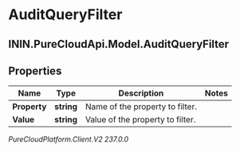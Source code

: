 # AuditQueryFilter

## ININ.PureCloudApi.Model.AuditQueryFilter

## Properties

|Name | Type | Description | Notes|
|------------ | ------------- | ------------- | -------------|
| **Property** | **string** | Name of the property to filter. | |
| **Value** | **string** | Value of the property to filter. | |



_PureCloudPlatform.Client.V2 237.0.0_
